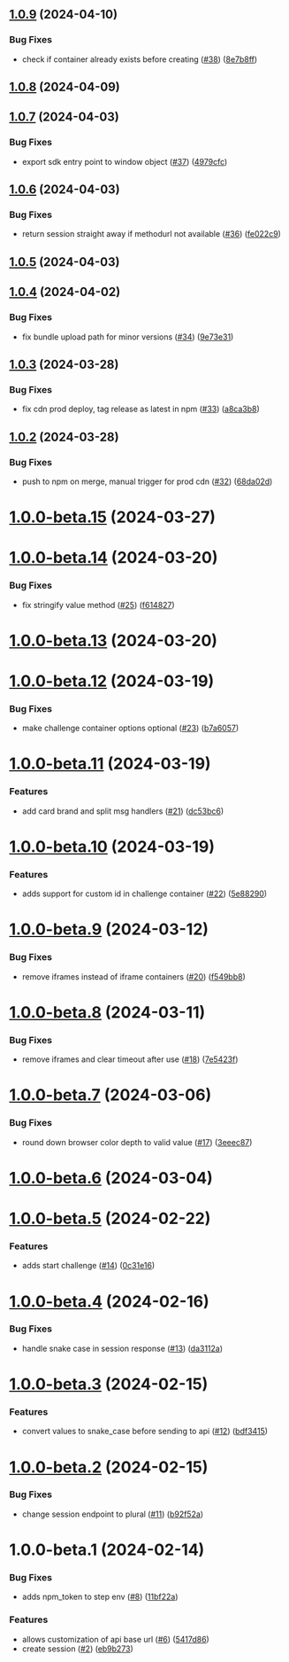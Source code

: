## [1.0.9](https://github.com/Basis-Theory/3ds-web/compare/v1.0.8...v1.0.9) (2024-04-10)


### Bug Fixes

* check if container already exists before creating ([#38](https://github.com/Basis-Theory/3ds-web/issues/38)) ([8e7b8ff](https://github.com/Basis-Theory/3ds-web/commit/8e7b8ffed4b26d8fbdedf19faba482308afc7236))

## [1.0.8](https://github.com/Basis-Theory/3ds-web/compare/v1.0.7...v1.0.8) (2024-04-09)

## [1.0.7](https://github.com/Basis-Theory/3ds-web/compare/v1.0.6...v1.0.7) (2024-04-03)


### Bug Fixes

* export sdk entry point to window object ([#37](https://github.com/Basis-Theory/3ds-web/issues/37)) ([4979cfc](https://github.com/Basis-Theory/3ds-web/commit/4979cfc112e4a813eaf78fcb44a46512f16dc1c1))

## [1.0.6](https://github.com/Basis-Theory/3ds-web/compare/v1.0.5...v1.0.6) (2024-04-03)


### Bug Fixes

* return session straight away if methodurl not available ([#36](https://github.com/Basis-Theory/3ds-web/issues/36)) ([fe022c9](https://github.com/Basis-Theory/3ds-web/commit/fe022c9a13f0415d52252d698135da360caa5e7f))

## [1.0.5](https://github.com/Basis-Theory/3ds-web/compare/v1.0.4...v1.0.5) (2024-04-03)

## [1.0.4](https://github.com/Basis-Theory/3ds-web/compare/v1.0.3...v1.0.4) (2024-04-02)


### Bug Fixes

* fix bundle upload path for minor versions ([#34](https://github.com/Basis-Theory/3ds-web/issues/34)) ([9e73e31](https://github.com/Basis-Theory/3ds-web/commit/9e73e318de610a0519380209e5556816760caa14))

## [1.0.3](https://github.com/Basis-Theory/3ds-web/compare/v1.0.2...v1.0.3) (2024-03-28)


### Bug Fixes

* fix cdn prod deploy, tag release as latest in npm ([#33](https://github.com/Basis-Theory/3ds-web/issues/33)) ([a8ca3b8](https://github.com/Basis-Theory/3ds-web/commit/a8ca3b82c647aa24803bea3f1bc85391fc45f074))

## [1.0.2](https://github.com/Basis-Theory/3ds-web/compare/v1.0.1...v1.0.2) (2024-03-28)


### Bug Fixes

* push to npm on merge, manual trigger for prod cdn ([#32](https://github.com/Basis-Theory/3ds-web/issues/32)) ([68da02d](https://github.com/Basis-Theory/3ds-web/commit/68da02d6369ea6c6338a02ac1f8c3a5fa45e6707))

# [1.0.0-beta.15](https://github.com/Basis-Theory/3ds-web/compare/v1.0.0-beta.14...v1.0.0-beta.15) (2024-03-27)

# [1.0.0-beta.14](https://github.com/Basis-Theory/3ds-web/compare/v1.0.0-beta.13...v1.0.0-beta.14) (2024-03-20)


### Bug Fixes

* fix stringify value method ([#25](https://github.com/Basis-Theory/3ds-web/issues/25)) ([f614827](https://github.com/Basis-Theory/3ds-web/commit/f614827b424c7432c327a3ade6694beb1a0290cc))

# [1.0.0-beta.13](https://github.com/Basis-Theory/3ds-web/compare/v1.0.0-beta.12...v1.0.0-beta.13) (2024-03-20)

# [1.0.0-beta.12](https://github.com/Basis-Theory/3ds-web/compare/v1.0.0-beta.11...v1.0.0-beta.12) (2024-03-19)


### Bug Fixes

* make challenge container options optional ([#23](https://github.com/Basis-Theory/3ds-web/issues/23)) ([b7a6057](https://github.com/Basis-Theory/3ds-web/commit/b7a60575c0f3e51c88814c8d3a80d056fa387589))

# [1.0.0-beta.11](https://github.com/Basis-Theory/3ds-web/compare/v1.0.0-beta.10...v1.0.0-beta.11) (2024-03-19)


### Features

* add card brand and split msg handlers ([#21](https://github.com/Basis-Theory/3ds-web/issues/21)) ([dc53bc6](https://github.com/Basis-Theory/3ds-web/commit/dc53bc602358ae0a65d0081fd76672d98568889d))

# [1.0.0-beta.10](https://github.com/Basis-Theory/3ds-web/compare/v1.0.0-beta.9...v1.0.0-beta.10) (2024-03-19)


### Features

* adds support for custom id in challenge container ([#22](https://github.com/Basis-Theory/3ds-web/issues/22)) ([5e88290](https://github.com/Basis-Theory/3ds-web/commit/5e88290db7e66b541cca802961f5b55a8518a537))

# [1.0.0-beta.9](https://github.com/Basis-Theory/3ds-web/compare/v1.0.0-beta.8...v1.0.0-beta.9) (2024-03-12)


### Bug Fixes

* remove iframes instead of iframe containers ([#20](https://github.com/Basis-Theory/3ds-web/issues/20)) ([f549bb8](https://github.com/Basis-Theory/3ds-web/commit/f549bb8da2d58457f7760524b02143be56e13cd6))

# [1.0.0-beta.8](https://github.com/Basis-Theory/3ds-web/compare/v1.0.0-beta.7...v1.0.0-beta.8) (2024-03-11)


### Bug Fixes

* remove iframes and clear timeout after use ([#18](https://github.com/Basis-Theory/3ds-web/issues/18)) ([7e5423f](https://github.com/Basis-Theory/3ds-web/commit/7e5423f90b13be937cdf541c0ca4a612a1575569))

# [1.0.0-beta.7](https://github.com/Basis-Theory/3ds-web/compare/v1.0.0-beta.6...v1.0.0-beta.7) (2024-03-06)


### Bug Fixes

* round down browser color depth to valid value ([#17](https://github.com/Basis-Theory/3ds-web/issues/17)) ([3eeec87](https://github.com/Basis-Theory/3ds-web/commit/3eeec87241fa95cf4bdfbe3a3c35c2695d023638))

# [1.0.0-beta.6](https://github.com/Basis-Theory/3ds-web/compare/v1.0.0-beta.5...v1.0.0-beta.6) (2024-03-04)

# [1.0.0-beta.5](https://github.com/Basis-Theory/3ds-web/compare/v1.0.0-beta.4...v1.0.0-beta.5) (2024-02-22)


### Features

* adds start challenge ([#14](https://github.com/Basis-Theory/3ds-web/issues/14)) ([0c31e16](https://github.com/Basis-Theory/3ds-web/commit/0c31e167d89445594cbd0028928b80b8053e15d4))

# [1.0.0-beta.4](https://github.com/Basis-Theory/3ds-web/compare/v1.0.0-beta.3...v1.0.0-beta.4) (2024-02-16)


### Bug Fixes

* handle snake case in session response ([#13](https://github.com/Basis-Theory/3ds-web/issues/13)) ([da3112a](https://github.com/Basis-Theory/3ds-web/commit/da3112aa19b687ff41ead4c50409422caf3d3e5e))

# [1.0.0-beta.3](https://github.com/Basis-Theory/3ds-web/compare/v1.0.0-beta.2...v1.0.0-beta.3) (2024-02-15)


### Features

* convert values to snake_case before sending to api ([#12](https://github.com/Basis-Theory/3ds-web/issues/12)) ([bdf3415](https://github.com/Basis-Theory/3ds-web/commit/bdf34154211c5569145e95b727c7c2a2a2a08dc9))

# [1.0.0-beta.2](https://github.com/Basis-Theory/3ds-web/compare/v1.0.0-beta.1...v1.0.0-beta.2) (2024-02-15)


### Bug Fixes

* change session endpoint to plural ([#11](https://github.com/Basis-Theory/3ds-web/issues/11)) ([b92f52a](https://github.com/Basis-Theory/3ds-web/commit/b92f52a0b1e66d87c07bb1370e0e5c439d78d617))

# 1.0.0-beta.1 (2024-02-14)


### Bug Fixes

* adds npm_token to step env ([#8](https://github.com/Basis-Theory/3ds-web/issues/8)) ([11bf22a](https://github.com/Basis-Theory/3ds-web/commit/11bf22ad7940d913b60842f5df00f75011c2b839))


### Features

* allows customization of api base url ([#6](https://github.com/Basis-Theory/3ds-web/issues/6)) ([5417d86](https://github.com/Basis-Theory/3ds-web/commit/5417d8645eab23301d9bf083af10537eaf2fe7e0))
* create session ([#2](https://github.com/Basis-Theory/3ds-web/issues/2)) ([eb9b273](https://github.com/Basis-Theory/3ds-web/commit/eb9b273f245954b57023abf3fccf9a0aa6c78b03))
